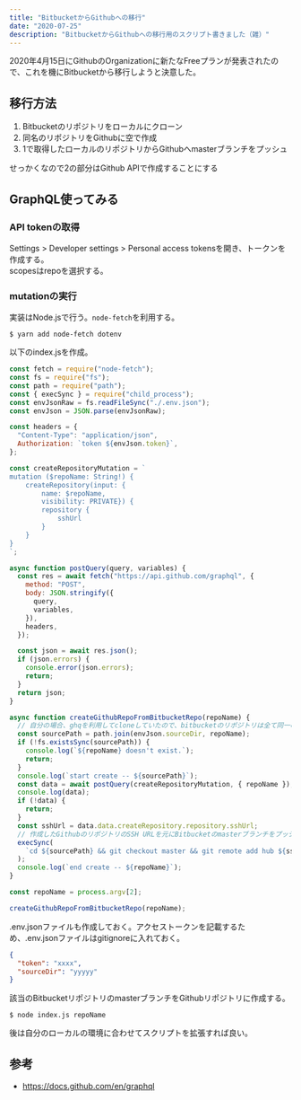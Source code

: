 ```yaml
---
title: "BitbucketからGithubへの移行"
date: "2020-07-25"
description: "BitbucketからGithubへの移行用のスクリプト書きました（雑）"
---
```


2020年4月15日にGithubのOrganizationに新たなFreeプランが発表されたので、これを機にBitbucketから移行しようと決意した。

## 移行方法

1. Bitbucketのリポジトリをローカルにクローン
2. 同名のリポジトリをGithubに空で作成
3. 1で取得したローカルのリポジトリからGithubへmasterブランチをプッシュ

せっかくなので2の部分はGithub APIで作成することにする

## GraphQL使ってみる

### API tokenの取得
Settings > Developer settings > Personal access tokensを開き、トークンを作成する。    
scopesはrepoを選択する。


### mutationの実行
実装はNode.jsで行う。`node-fetch`を利用する。

```shell
$ yarn add node-fetch dotenv
```

以下のindex.jsを作成。

```js
const fetch = require("node-fetch");
const fs = require("fs");
const path = require("path");
const { execSync } = require("child_process");
const envJsonRaw = fs.readFileSync("./.env.json");
const envJson = JSON.parse(envJsonRaw);

const headers = {
  "Content-Type": "application/json",
  Authorization: `token ${envJson.token}`,
};

const createRepositoryMutation = `
mutation ($repoName: String!) {
    createRepository(input: {
        name: $repoName,
        visibility: PRIVATE}) {
        repository {
            sshUrl
        }
    }
}
`;

async function postQuery(query, variables) {
  const res = await fetch("https://api.github.com/graphql", {
    method: "POST",
    body: JSON.stringify({
      query,
      variables,
    }),
    headers,
  });

  const json = await res.json();
  if (json.errors) {
    console.error(json.errors);
    return;
  }
  return json;
}

async function createGithubRepoFromBitbucketRepo(repoName) {
  // 自分の場合、ghqを利用してcloneしていたので、bitbucketのリポジトリは全て同一のディレクトリにある
  const sourcePath = path.join(envJson.sourceDir, repoName);
  if (!fs.existsSync(sourcePath)) {
    console.log(`${repoName} doesn't exist.`);
    return;
  }
  console.log(`start create -- ${sourcePath}`);
  const data = await postQuery(createRepositoryMutation, { repoName });
  console.log(data);
  if (!data) {
    return;
  }
  const sshUrl = data.data.createRepository.repository.sshUrl;
  // 作成したGithubのリポジトリのSSH URLを元にBitbucketのmasterブランチをプッシュ
  execSync(
    `cd ${sourcePath} && git checkout master && git remote add hub ${sshUrl} && git push hub master`
  );
  console.log(`end create -- ${repoName}`);
}

const repoName = process.argv[2];

createGithubRepoFromBitbucketRepo(repoName);

```
 
.env.jsonファイルも作成しておく。アクセストークンを記載するため、.env.jsonファイルはgitignoreに入れておく。
```json
{
  "token": "xxxx",
  "sourceDir": "yyyyy"
}
```

 
該当のBitbucketリポジトリのmasterブランチをGithubリポジトリに作成する。
```shell
$ node index.js repoName
```

後は自分のローカルの環境に合わせてスクリプトを拡張すれば良い。

## 参考
- https://docs.github.com/en/graphql
